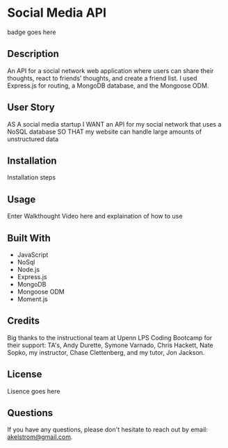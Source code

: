 # Social Media API 
badge goes here

## Description
An API for a social network web application where users can share their thoughts, react to friends’ thoughts, and create a friend list. I used Express.js for routing, a MongoDB database, and the Mongoose ODM.

## User Story
AS A social media startup
I WANT an API for my social network that uses a NoSQL database
SO THAT my website can handle large amounts of unstructured data

## Installation
Installation steps

## Usage
Enter Walkthought Video here and explaination of how to use

## Built With
* JavaScript
* NoSql
* Node.js
* Express.js
* MongoDB
* Mongoose ODM
* Moment.js

## Credits
Big thanks to the instructional team at Upenn LPS Coding Bootcamp for their support: TA's, Andy Durette, Symone Varnado, Chris Hackett, Nate Sopko, my instructor, Chase Clettenberg, and my tutor, Jon Jackson. 

## License 
Lisence goes here

## Questions
If you have any questions, please don't hesitate to reach out by email: akelstrom@gmail.com.
